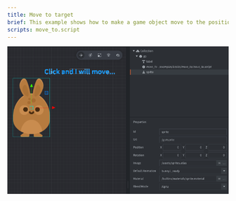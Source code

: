 ```yaml
---
title: Move to target
brief: This example shows how to make a game object move to the position the user clicks.
scripts: move_to.script
---
```


![move_to](move_to.png)
